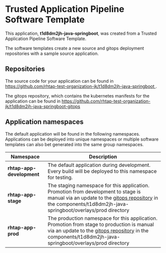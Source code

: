 # Trusted Application Pipeline Software Template

This application, **t1d8dm2jh-java-springboot**, was created from a Trusted Application Pipeline Software Template.

The software templates create a new source and gitops deployment repositories with a sample source application. 

## Repositories

The source code for your application can be found in [https://github.com/rhtap-test-organization-jk/t1d8dm2jh-java-springboot ](https://github.com/rhtap-test-organization-jk/t1d8dm2jh-java-springboot ).
 
The gitops repository, which contains the kubernetes manifests for the application can be found in 
[https://github.com/rhtap-test-organization-jk/t1d8dm2jh-java-springboot-gitops ](https://github.com/rhtap-test-organization-jk/t1d8dm2jh-java-springboot-gitops ) 

## Application namespaces 

The default application will be found in the following namespaces. Applications can be deployed into unique namespaces or multiple software templates can also bet generated into the same group namespaces.  

|  Namespace   |  Description   |  
| -------- | -------- |   
| **rhtap-app-development** | The default application during development. Every build will be deployed to this namespace for testing. | 
| **rhtap-app-stage** | The staging namespace for this application. Promotion from development to stage is manual via an update to the [gitops repository](https://github.com/rhtap-test-organization-jk/t1d8dm2jh-java-springboot-gitops ) in the components/t1d8dm2jh-java-springboot/overlays/prod directory |  
| **rhtap-app-prod** | The production namespace for this application. Promotion from stage to production is manual via an update to the [gitops repository](https://github.com/rhtap-test-organization-jk/t1d8dm2jh-java-springboot-gitops ) in the components/t1d8dm2jh-java-springboot/overlays/prod directory | 